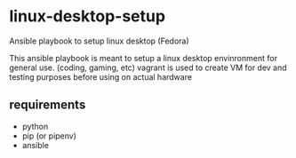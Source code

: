 # linux-desktop-setup
Ansible playbook to setup linux desktop (Fedora)

This ansible playbook is meant to setup a linux desktop envinronment for general use. (coding, gaming, etc)
vagrant is used to create VM for dev and testing purposes before using on actual hardware

## requirements
- python
- pip (or pipenv)
- ansible
